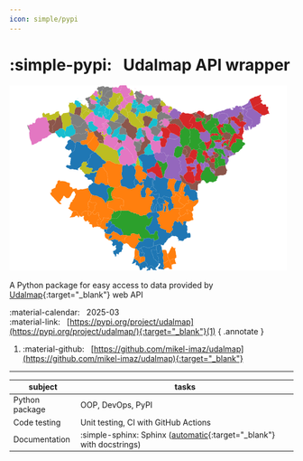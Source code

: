 ```yaml
---
icon: simple/pypi
---
```


# :simple-pypi: &nbsp; Udalmap API wrapper

![](../imgs/udalmap.png)

A Python package for easy access to data provided by [Udalmap](https://opendata.euskadi.eus/api-udalmap/?api=udalmap){:target="_blank"} web API

:material-calendar: &nbsp; 2025-03  
:material-link:  &nbsp; [https://pypi.org/project/udalmap](https://pypi.org/project/udalmap/){:target="_blank"}(1)
{ .annotate }

1. :material-github: &nbsp; [https://github.com/mikel-imaz/udalmap](https://github.com/mikel-imaz/udalmap){:target="_blank"}

---

|subject|tasks|
|-|-|
|Python package|OOP, DevOps, PyPI|
|Code testing|Unit testing, CI with GitHub Actions|
|Documentation|:simple-sphinx: Sphinx ([automatic](https://mikel-imaz.github.io/udalmap/){:target="_blank"} with docstrings)|